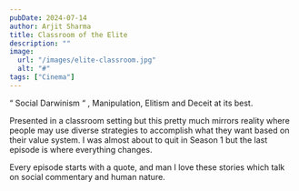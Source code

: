 ```yaml
---
pubDate: 2024-07-14
author: Arjit Sharma
title: Classroom of the Elite
description: ""
image:
  url: "/images/elite-classroom.jpg"
  alt: "#"
tags: ["Cinema"]
---
```


“ Social Darwinism “ , Manipulation, Elitism and Deceit at its best.

Presented in a classroom setting but this pretty much mirrors reality where people may use diverse strategies to accomplish what they want based on their value system. I was almost about to quit in Season 1 but the last episode is where everything changes.

Every episode starts with a quote, and man I love these stories which talk on social commentary and human nature.